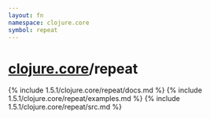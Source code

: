 ```yaml
---
layout: fn
namespace: clojure.core
symbol: repeat
---
```


# [clojure.core](../)/repeat

{% include 1.5.1/clojure.core/repeat/docs.md %}
{% include 1.5.1/clojure.core/repeat/examples.md %}
{% include 1.5.1/clojure.core/repeat/src.md %}


